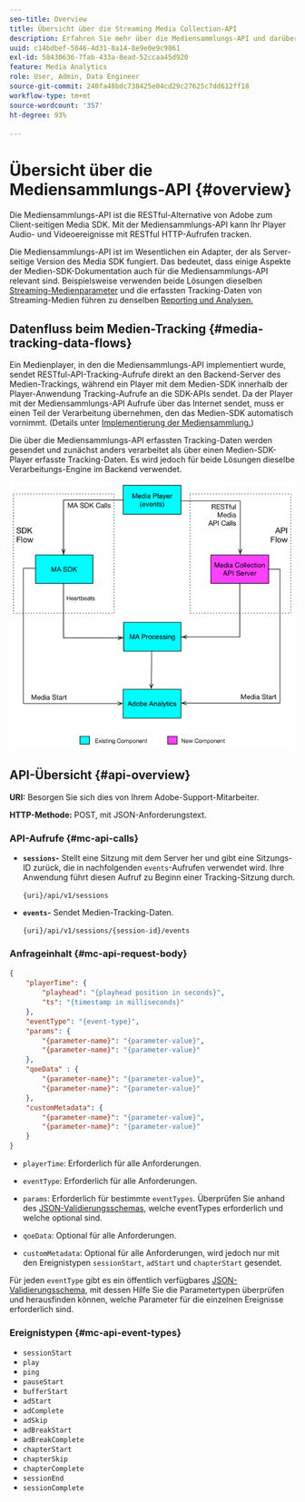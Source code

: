 ```yaml
---
seo-title: Overview
title: Übersicht über die Streaming Media Collection-API
description: Erfahren Sie mehr über die Mediensammlungs-API und darüber, wie Ihr Player Audio- und Videoereignisse mit RESTful-HTTP-Aufrufen verfolgen kann.
uuid: c14bdbef-5846-4d31-8a14-8e9e0e9c9861
exl-id: 58430636-7fab-433a-8ead-52ccaa45d920
feature: Media Analytics
role: User, Admin, Data Engineer
source-git-commit: 240fa48bdc738425e04cd29c27625c7dd612ff18
workflow-type: tm+mt
source-wordcount: '357'
ht-degree: 93%

---
```


# Übersicht über die Mediensammlungs-API {#overview}

Die Mediensammlungs-API ist die RESTful-Alternative von Adobe zum Client-seitigen Media SDK. Mit der Mediensammlungs-API kann Ihr Player Audio- und Videoereignisse mit RESTful HTTP-Aufrufen tracken.

Die Mediensammlungs-API ist im Wesentlichen ein Adapter, der als Server-seitige Version des Media SDK fungiert. Das bedeutet, dass einige Aspekte der Medien-SDK-Dokumentation auch für die Mediensammlungs-API relevant sind. Beispielsweise verwenden beide Lösungen dieselben [Streaming-Medienparameter](../variables/audio-video-parameters.md) und die erfassten Tracking-Daten von Streaming-Medien führen zu denselben [Reporting und Analysen.](/help/reporting/media-reports-enable.md)

## Datenfluss beim Medien-Tracking {#media-tracking-data-flows}

Ein Medienplayer, in den die Mediensammlungs-API implementiert wurde, sendet RESTful-API-Tracking-Aufrufe direkt an den Backend-Server des Medien-Trackings, während ein Player mit dem Medien-SDK innerhalb der Player-Anwendung Tracking-Aufrufe an die SDK-APIs sendet. Da der Player mit der Mediensammlungs-API Aufrufe über das Internet sendet, muss er einen Teil der Verarbeitung übernehmen, den das Medien-SDK automatisch vornimmt. (Details unter [Implementierung der Mediensammlung.](mc-api-impl/mc-api-quick-start.md))

Die über die Mediensammlungs-API erfassten Tracking-Daten werden gesendet und zunächst anders verarbeitet als über einen Medien-SDK-Player erfasste Tracking-Daten. Es wird jedoch für beide Lösungen dieselbe Verarbeitungs-Engine im Backend verwendet.

![](assets/col_api_overview_simple.png)

## API-Übersicht {#api-overview}

**URI:** Besorgen Sie sich dies von Ihrem Adobe-Support-Mitarbeiter.

**HTTP-Methode:** POST, mit JSON-Anforderungstext.

### API-Aufrufe {#mc-api-calls}

* **`sessions`-** Stellt eine Sitzung mit dem Server her und gibt eine Sitzungs-ID zurück, die in nachfolgenden `events`-Aufrufen verwendet wird. Ihre Anwendung führt diesen Aufruf zu Beginn einer Tracking-Sitzung durch.

  `{uri}/api/v1/sessions`

* **`events`-** Sendet Medien-Tracking-Daten.

  `{uri}/api/v1/sessions/{session-id}/events`

### Anfrageinhalt {#mc-api-request-body}

```json
{
    "playerTime": {
        "playhead": "{playhead position in seconds}",
        "ts": "{timestamp in milliseconds}"
    },
    "eventType": "{event-type}",
    "params": {
        "{parameter-name}": "{parameter-value}",
        "{parameter-name}": "{parameter-value}"
    },
    "qoeData" : {
        "{parameter-name}": "{parameter-value}",
        "{parameter-name}": "{parameter-value}"
    },
    "customMetadata": {
        "{parameter-name}": "{parameter-value}",
        "{parameter-name}": "{parameter-value}"
    }
}
```

* `playerTime`: Erforderlich für alle Anforderungen.
* `eventType`: Erforderlich für alle Anforderungen.
* `params`: Erforderlich für bestimmte `eventTypes`. Überprüfen Sie anhand des [JSON-Validierungsschemas](mc-api-ref/mc-api-json-validation.md), welche eventTypes erforderlich und welche optional sind.

* `qoeData`: Optional für alle Anforderungen.
* `customMetadata`: Optional für alle Anforderungen, wird jedoch nur mit den Ereignistypen `sessionStart`, `adStart` und `chapterStart` gesendet.

Für jeden `eventType` gibt es ein öffentlich verfügbares [JSON-Validierungsschema](mc-api-ref/mc-api-json-validation.md), mit dessen Hilfe Sie die Parametertypen überprüfen und herausfinden können, welche Parameter für die einzelnen Ereignisse erforderlich sind.

### Ereignistypen {#mc-api-event-types}

* `sessionStart`
* `play`
* `ping`
* `pauseStart`
* `bufferStart`
* `adStart`
* `adComplete`
* `adSkip`
* `adBreakStart`
* `adBreakComplete`
* `chapterStart`
* `chapterSkip`
* `chapterComplete`
* `sessionEnd`
* `sessionComplete`
